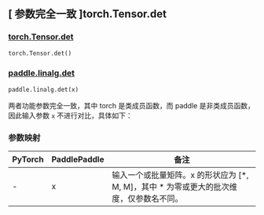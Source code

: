 ## [ 参数完全一致 ]torch.Tensor.det

### [torch.Tensor.det](https://pytorch.org/docs/stable/generated/torch.Tensor.det.html?highlight=det#torch.Tensor.det)

```python
torch.Tensor.det()
```

### [paddle.linalg.det](https://www.paddlepaddle.org.cn/documentation/docs/zh/develop/api/paddle/linalg/det_cn.html#det)

```python
paddle.linalg.det(x)
```

两者功能参数完全一致，其中 torch 是类成员函数，而 paddle 是非类成员函数，因此输入参数 `x` 不进行对比，具体如下：

### 参数映射

| PyTorch | PaddlePaddle | 备注                                                                                     |
| ------- | ------------ | ---------------------------------------------------------------------------------------- |
| -       | x            | 输入一个或批量矩阵。x 的形状应为 [*, M, M]，其中 * 为零或更大的批次维度，仅参数名不同。 |
